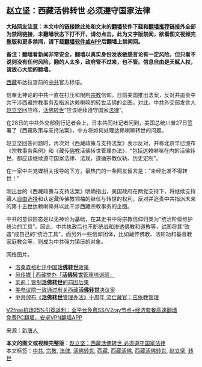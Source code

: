  <h2>赵立坚：西藏活佛转世 必须遵守国家法律</h2> <p class="notice"><b>大陆网友注意：本文中的链接除此处和文末的<a href="https://github.com/bannedbook/fanqiang" >翻墙</a>软件下载和<a href="https://github.com/killgcd/justmysocks/blob/master/README.md">翻墙推荐</a>链接外全部为禁网链接，未翻墙状态下打不开，请勿点击。此为文字版禁闻，欲看图文视频完整版和更多禁闻，请下载<a href="https://github.com/bannedbook/fanqiang">翻墙软件或APP</a>后翻墙上禁闻网。</p><p>备注：翻墙看新闻非常安全，翻墙以真实身份发表敏感言论有一定风险，但只看不说则没有任何风险，翻的人太多，政府管不过来，也不管。信息自由是天赋人权，请放心大胆的翻墙。</b></p>  <div class="entry"> <p id="conimg"><a href="https://www.bannedbook.org/bnews/tag/%e8%a5%bf%e8%97%8f/" class="st_tag internal_tag" rel="tag" title="标签 西藏 下的日志">西藏</a>布达拉宫前的<a href="https://www.bannedbook.org/bnews/tag/%e4%b8%ad%e5%85%b1/" class="st_tag internal_tag" rel="tag" title="标签 中共 下的日志">中共</a>官方标语。</p> <p>信奉无神论的中共一直在打压和限制<a href="https://www.bannedbook.org/bnews/tag/%e5%ae%97%e6%95%99/" class="st_tag internal_tag" rel="tag" title="标签 宗教 下的日志">宗教</a>信仰。日前美国推出法案，反对并追责中共干涉西藏宗教事务及指派达赖喇嘛的<a href="https://www.bannedbook.org/bnews/tag/%e8%bd%ac%e4%b8%96/" class="st_tag internal_tag" rel="tag" title="标签 转世 下的日志">转世</a>活佛的企图。对此，中共外交部发言人<a href="https://www.bannedbook.org/bnews/tag/%E8%B5%B5%E7%AB%8B%E5%9D%9A/" class="st_tag internal_tag" rel="tag" title="标签 赵立坚 下的日志">赵立坚</a>回应称，<a href="https://www.bannedbook.org/bnews/tag/%e6%b4%bb%e4%bd%9b%e8%bd%ac%e4%b8%96/" class="st_tag internal_tag" rel="tag" title="标签 活佛转世 下的日志">活佛转世</a>“应该继续遵守国家<a href="https://www.bannedbook.org/bnews/tag/%e6%b3%95%e5%be%8b/" class="st_tag internal_tag" rel="tag" title="标签 法律 下的日志">法律</a>”。</p> <p>在28日的中共外交部例行记者会上，日本共同社记者问到，美国总统川普27日签署了《西藏政策与支持法案》，中方将如何处理达赖喇嘛转世的问题。</p>  <p>赵立坚回答问题时，再次对《西藏政策与支持法案》表示反对，并称北京早已颁布《宗教事务条例》和《藏传<span class='wp_keywordlink'><a href="https://www.qi-gong.me/buddhism/" title="佛教" target="_blank">佛教</a></span>活佛转世管理办法》，“包括达赖喇嘛在内的活佛转世，都应该继续遵守国家法律、法规，遵循宗教仪轨、历史定制”。</p> <p>在一家中共党媒相关报导的下方，最热门的一条网友留言是：“未经批准不得转世！”</p> <p>刚出台的《西藏政策与支持法案》明确指出，美国政府在两党支持下，将继续支持藏人<span class='wp_keywordlink'><a href="https://www.bannedbook.org/forum2/topic1017.html" title="弗里德曼《自由选择》" target="_blank">自由选择</a></span>和认定藏传佛教领袖的继任与转世的权利，反对并追责中共指派未来的第十五世达赖喇嘛并以此干涉西藏宗教事务的企图。</p>  <p>中共的意识形态是以无神论为基础，在其史书中将宗教信仰归类为“统治阶级维护统治的工具”。因此，中共执政后也不断统战和渗透佛教和道教等，试图将其“改造”成自己的“统治工具”。而另外一些信仰团体，比如藏传佛教、法轮功和基督教家庭教会等，则成为中共强力镇压的对象。</p> <p>网络图片。</p> <ul class='op-related-articles' title='相关阅读'> <li><a href='https://www.bannedbook.org/bnews/headline/20190911/1189174.html' target='_blank'>洛桑森格批评中国<b>活佛转世</b>政策</a></li> <li><a href='https://www.bannedbook.org/bnews/baitai/20190829/1182268.html' target='_blank'>风传媒 &#124; 西藏举办「<b>活佛转世</b>管理培训班」</a></li> <li><a href='https://www.bannedbook.org/bnews/baitai/20071008/1012842.html' target='_blank'>茉莉&#65306;管制<b>活佛转世</b>的前因后果</a></li> <li><a href='https://www.bannedbook.org/bnews/headline/20180427/934045.html' target='_blank'>美参议院一致通过有关西藏<b>活佛转世</b>决议案</a></li> <li><a href='https://www.bannedbook.org/bnews/headline/20171209/867510.html' target='_blank'>中共颁布《<b>活佛转世</b>管理办法》十周年 流亡藏官：应依教管理</a></li> </ul> <p class="texttj"> <a href="https://www.bannedbook.org/forum23/topic22702.html" target="_blank">V2free机场25%引荐返利：全平台免费SS/V2ray节点+经济套餐高速翻墙</a><br/> <a href="https://github.com/bannedbook/fanqiang/wiki/%E7%A6%81%E9%97%BB%E7%BD%91%E5%AE%89%E5%8D%93%E7%BF%BB%E5%A2%99%E6%96%B0%E9%97%BBAPP" target="_blank">免费PC翻墙、安卓VPN翻墙APP</a></p><p> 来源：<span class='wp_keywordlink_affiliate'><a href="https://www.ntdtv.com/" title="新唐人">新唐人</a></span> </p> <a name='sharetosocial'></a>       <div><b>本文的图文或视频完整版</b>：<a href='https://www.bannedbook.org/bnews/cbnews/20201231/1458334.html'>赵立坚：西藏活佛转世 必须遵守国家法律</a></div>  </div><!--END ENTRY--> <div class="postfooter"> <div>本文标签：<a href="https://www.bannedbook.org/bnews/tag/%e4%b8%ad%e5%85%b1/" rel="tag">中共</a>, <a href="https://www.bannedbook.org/bnews/tag/%e5%ae%97%e6%95%99/" rel="tag">宗教</a>, <a href="https://www.bannedbook.org/bnews/tag/%e6%b3%95%e5%be%8b/" rel="tag">法律</a>, <a href="https://www.bannedbook.org/bnews/tag/%e6%b4%bb%e4%bd%9b%e8%bd%ac%e4%b8%96/" rel="tag">活佛转世</a>, <a href="https://www.bannedbook.org/bnews/tag/%e8%a5%bf%e8%97%8f/" rel="tag">西藏</a>, <a href="https://www.bannedbook.org/bnews/tag/%e8%a5%bf%e8%97%8f%e6%b4%bb%e4%bd%9b/" rel="tag">西藏活佛</a>, <a href="https://www.bannedbook.org/bnews/tag/%e8%a5%bf%e8%97%8f%e6%b4%bb%e4%bd%9b%e8%bd%ac%e4%b8%96/" rel="tag">西藏活佛转世</a>, <a href="https://www.bannedbook.org/bnews/tag/%E8%B5%B5%E7%AB%8B%E5%9D%9A/" rel="tag">赵立坚</a>, <a href="https://www.bannedbook.org/bnews/tag/%e8%bd%ac%e4%b8%96/" rel="tag">转世</a></div>  </div><!--END POSTFOOTER--> 